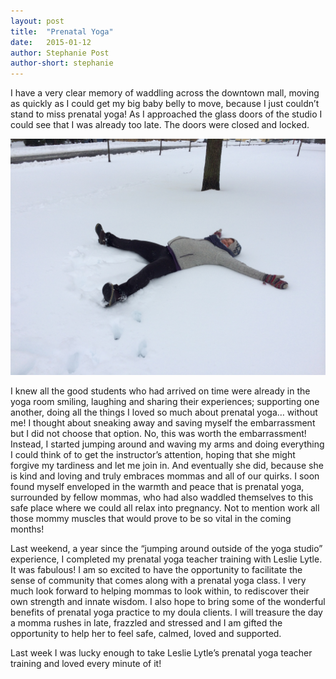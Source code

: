 ```yaml
---
layout: post
title:  "Prenatal Yoga"
date:   2015-01-12
author: Stephanie Post
author-short: stephanie
---
```


I have a very clear memory of waddling across the downtown mall, moving as quickly as I could get my big baby belly to move, because I just couldn’t stand to miss prenatal yoga! As I approached the glass doors of the studio I could see that I was already too late. The doors were closed and locked. 

<img class="right small-12 medium-8 columns" src="/images/blog/snowangel.jpg">

I knew all the good students who had arrived on time were already in the yoga room smiling, laughing and sharing their experiences; supporting one another,  doing all the things I loved so much about prenatal yoga… without me!  I thought about sneaking away and saving myself the embarrassment but I did not choose that option. No, this was worth the embarrassment! Instead, I started jumping around and waving my arms and doing everything I could think of to get the instructor’s attention, hoping that she might forgive my tardiness and let me join in. And eventually she did, because she is kind and loving and truly embraces mommas and all of our quirks. I soon found myself enveloped in the warmth and peace that is prenatal yoga, surrounded by fellow mommas, who had also waddled themselves to this safe place where we could all relax into pregnancy. Not to mention work all those mommy muscles that would prove to be so vital in the coming months!  

Last weekend, a year since the “jumping around outside of the yoga studio” experience, I completed my prenatal yoga teacher training with Leslie Lytle. It was fabulous! I am so excited to have the opportunity to facilitate the sense of community that comes along with a prenatal yoga class. I very much look forward to helping mommas to look within, to rediscover their own strength and innate wisdom. I also hope to bring some of the wonderful benefits of prenatal yoga practice to my doula clients. I will treasure the day a momma rushes in late, frazzled and stressed and I am gifted the opportunity to help her to feel safe, calmed, loved and supported.  

Last week I was lucky enough to take Leslie Lytle’s prenatal yoga teacher training and loved every minute of it! 
